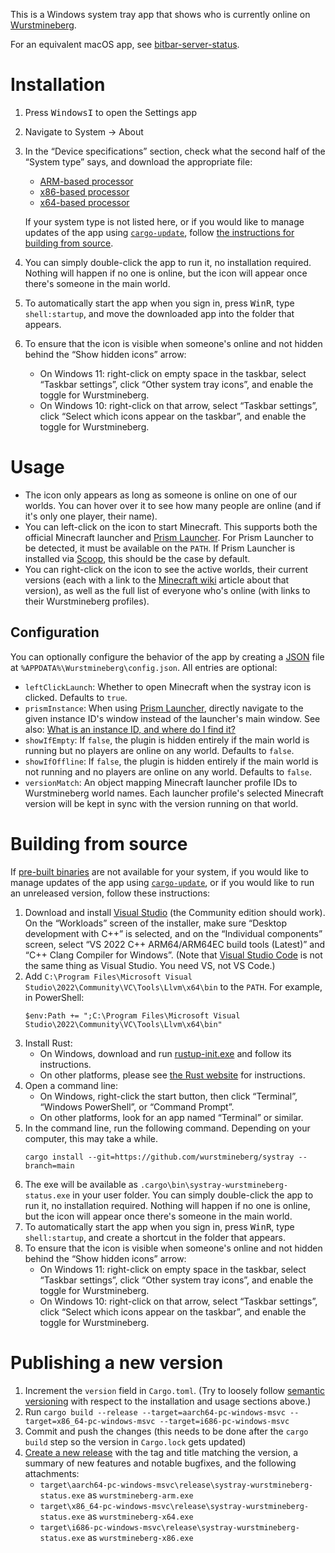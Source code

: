 This is a Windows system tray app that shows who is currently online on [Wurstmineberg](https://wurstmineberg.de/).

For an equivalent macOS app, see [bitbar-server-status](https://github.com/wurstmineberg/bitbar-server-status).

# Installation

1. Press <kbd>Windows</kbd><kbd>I</kbd> to open the Settings app
2. Navigate to System → About
3. In the “Device specifications” section, check what the second half of the “System type” says, and download the appropriate file:

    * [ARM-based processor](https://github.com/wurstmineberg/systray/releases/latest/download/wurstmineberg-arm.exe)
    * [x86-based processor](https://github.com/wurstmineberg/systray/releases/latest/download/wurstmineberg-x86.exe)
    * [x64-based processor](https://github.com/wurstmineberg/systray/releases/latest/download/wurstmineberg-x64.exe)

    If your system type is not listed here, or if you would like to manage updates of the app using [`cargo-update`](https://crates.io/crates/cargo-update), follow [the instructions for building from source](#building-from-source).
4. You can simply double-click the app to run it, no installation required. Nothing will happen if no one is online, but the icon will appear once there's someone in the main world.
5. To automatically start the app when you sign in, press <kbd>Win</kbd><kbd>R</kbd>, type `shell:startup`, and move the downloaded app into the folder that appears.
6. To ensure that the icon is visible when someone's online and not hidden behind the “Show hidden icons” arrow:
    * On Windows 11: right-click on empty space in the taskbar, select “Taskbar settings”, click “Other system tray icons”, and enable the toggle for Wurstmineberg.
    * On Windows 10: right-click on that arrow, select “Taskbar settings”, click “Select which icons appear on the taskbar”, and enable the toggle for Wurstmineberg.

# Usage

* The icon only appears as long as someone is online on one of our worlds. You can hover over it to see how many people are online (and if it's only one player, their name).
* You can left-click on the icon to start Minecraft. This supports both the official Minecraft launcher and [Prism Launcher](https://prismlauncher.org/). For Prism Launcher to be detected, it must be available on the `PATH`. If Prism Launcher is installed via [Scoop](https://scoop.sh/), this should be the case by default.
* You can right-click on the icon to see the active worlds, their current versions (each with a link to the [Minecraft wiki](https://minecraft.fandom/) article about that version), as well as the full list of everyone who's online (with links to their Wurstmineberg profiles).

## Configuration

You can optionally configure the behavior of the app by creating a [JSON](https://json.org/) file at `%APPDATA%\Wurstmineberg\config.json`. All entries are optional:

* `leftClickLaunch`: Whether to open Minecraft when the systray icon is clicked. Defaults to `true`.
* `prismInstance`: When using [Prism Launcher](https://prismlauncher.org/), directly navigate to the given instance ID's window instead of the launcher's main window. See also: [What is an instance ID, and where do I find it?](https://prismlauncher.org/wiki/getting-started/command-line-interface/#what-is-an-instance-id-and-where-do-i-find-it)
* `showIfEmpty`: If `false`, the plugin is hidden entirely if the main world is running but no players are online on any world. Defaults to `false`.
* `showIfOffline`: If `false`, the plugin is hidden entirely if the main world is not running and no players are online on any world. Defaults to `false`.
* `versionMatch`: An object mapping Minecraft launcher profile IDs to Wurstmineberg world names. Each launcher profile's selected Minecraft version will be kept in sync with the version running on that world.

# Building from source

If [pre-built binaries](https://github.com/fenhl/melt#installation) are not available for your system, if you would like to manage updates of the app using [`cargo-update`](https://crates.io/crates/cargo-update), or if you would like to run an unreleased version, follow these instructions:

1. Download and install [Visual Studio](https://visualstudio.microsoft.com/vs/) (the Community edition should work). On the “Workloads” screen of the installer, make sure “Desktop development with C++” is selected, and on the “Individual components” screen, select “VS 2022 C++ ARM64/ARM64EC build tools (Latest)” and “C++ Clang Compiler for Windows”. (Note that [Visual Studio Code](https://code.visualstudio.com/) is not the same thing as Visual Studio. You need VS, not VS Code.)
2. Add `C:\Program Files\Microsoft Visual Studio\2022\Community\VC\Tools\Llvm\x64\bin` to the `PATH`. For example, in PowerShell:
    ```pwsh
    $env:Path += ";C:\Program Files\Microsoft Visual Studio\2022\Community\VC\Tools\Llvm\x64\bin"
    ```
3. Install Rust:
    * On Windows, download and run [rustup-init.exe](https://win.rustup.rs/) and follow its instructions.
    * On other platforms, please see [the Rust website](https://www.rust-lang.org/tools/install) for instructions.
4. Open a command line:
    * On Windows, right-click the start button, then click “Terminal”, “Windows PowerShell”, or “Command Prompt”.
    * On other platforms, look for an app named “Terminal” or similar.
5. In the command line, run the following command. Depending on your computer, this may take a while.
    ```pwsh
    cargo install --git=https://github.com/wurstmineberg/systray --branch=main
    ```
6. The exe will be available as `.cargo\bin\systray-wurstmineberg-status.exe` in your user folder. You can simply double-click the app to run it, no installation required. Nothing will happen if no one is online, but the icon will appear once there's someone in the main world.
7. To automatically start the app when you sign in, press <kbd>Win</kbd><kbd>R</kbd>, type `shell:startup`, and create a shortcut in the folder that appears.
8. To ensure that the icon is visible when someone's online and not hidden behind the “Show hidden icons” arrow:
    * On Windows 11: right-click on empty space in the taskbar, select “Taskbar settings”, click “Other system tray icons”, and enable the toggle for Wurstmineberg.
    * On Windows 10: right-click on that arrow, select “Taskbar settings”, click “Select which icons appear on the taskbar”, and enable the toggle for Wurstmineberg.

# Publishing a new version

1. Increment the `version` field in `Cargo.toml`. (Try to loosely follow [semantic versioning](https://semver.org/) with respect to the installation and usage sections above.)
2. Run `cargo build --release --target=aarch64-pc-windows-msvc --target=x86_64-pc-windows-msvc --target=i686-pc-windows-msvc`
3. Commit and push the changes (this needs to be done after the `cargo build` step so the version in `Cargo.lock` gets updated)
4. [Create a new release](https://github.com/wurstmineberg/systray/releases/new) with the tag and title matching the version, a summary of new features and notable bugfixes, and the following attachments:
    * `target\aarch64-pc-windows-msvc\release\systray-wurstmineberg-status.exe` as `wurstmineberg-arm.exe`
    * `target\x86_64-pc-windows-msvc\release\systray-wurstmineberg-status.exe` as `wurstmineberg-x64.exe`
    * `target\i686-pc-windows-msvc\release\systray-wurstmineberg-status.exe` as `wurstmineberg-x86.exe`
